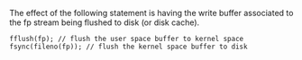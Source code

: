 The effect of the following statement is having the write buffer associated to the fp stream being flushed to disk (or disk cache).

```
fflush(fp); // flush the user space buffer to kernel space
fsync(fileno(fp)); // flush the kernel space buffer to disk
```
